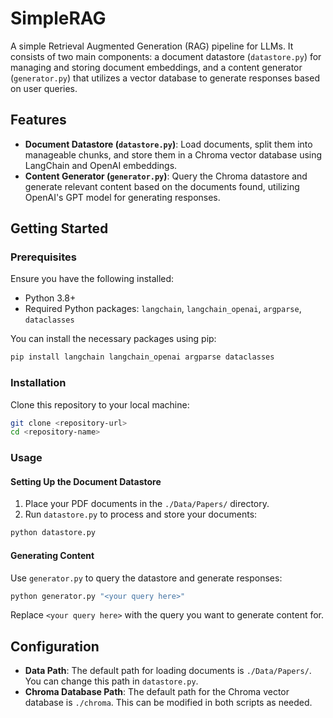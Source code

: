 # SimpleRAG
A simple Retrieval Augmented Generation (RAG) pipeline for LLMs. It consists of two main components: a document datastore (`datastore.py`) for managing and storing document embeddings, and a content generator (`generator.py`) that utilizes a vector database to generate responses based on user queries.

## Features

- **Document Datastore (`datastore.py`)**: Load documents, split them into manageable chunks, and store them in a Chroma vector database using LangChain and OpenAI embeddings.
- **Content Generator (`generator.py`)**: Query the Chroma datastore and generate relevant content based on the documents found, utilizing OpenAI's GPT model for generating responses.

## Getting Started

### Prerequisites

Ensure you have the following installed:
- Python 3.8+
- Required Python packages: `langchain`, `langchain_openai`, `argparse`, `dataclasses`

You can install the necessary packages using pip:

```bash
pip install langchain langchain_openai argparse dataclasses
```

### Installation

Clone this repository to your local machine:

```bash
git clone <repository-url>
cd <repository-name>
```

### Usage

#### Setting Up the Document Datastore

1. Place your PDF documents in the `./Data/Papers/` directory.
2. Run `datastore.py` to process and store your documents:

```bash
python datastore.py
```

#### Generating Content

Use `generator.py` to query the datastore and generate responses:

```bash
python generator.py "<your query here>"
```

Replace `<your query here>` with the query you want to generate content for.

## Configuration

- **Data Path**: The default path for loading documents is `./Data/Papers/`. You can change this path in `datastore.py`.
- **Chroma Database Path**: The default path for the Chroma vector database is `./chroma`. This can be modified in both scripts as needed.

